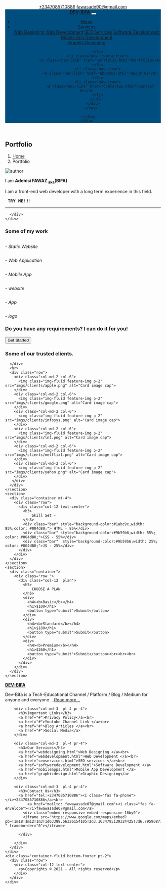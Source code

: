 <!doctype html>
<html lang="en">

<head>
  <!-- Required meta tags -->
  <meta charset="utf-8">
  <meta name="viewport" content="width=device-width, initial-scale=1, shrink-to-fit=no">
  <!-- Bootstrap CSS -->
  <link rel="stylesheet" href="bootstrap/css/bootstrap.min.css">
  <link rel="stylesheet" href="fontawesome-free-5.6.3-web/css/all.css">
  <!-- Our Custom CSS style sheet -->
  <link rel="stylesheet" href="css/style.css">
  <title>Porfolio - Dev-Bifa</title>
</head>
<!-- xs<576 | 576<sm<768 | 768<md<992 | 992<lg<1200 | 1200<xl -->

<body>
  <header>
    <div class="p-1" id="topHeader">
      <div class="container">
        <div class="row">
          <div class="col-12 text-right">
            <a class="p-1" href="tel:+2347085710886"> <i class="fas fa-phone"></i> +2347085710886</a>
            <a class="p-1" href="mailto: fawasade90@gmail.com  "> <i class="fas fa-envelope"></i>
              fawasade90@gmail.com</a>
          </div>
        </div>
      </div>
    </div>
    <div id="bottomHeader">
      <div class="container-fluid">
        <nav class="navbar navbar-dark navbar-expand-md" style="background-color:#004d80;">
          <a class="navbar-brand" href="">
          </a>
           <a href="#" id="logo"><b>DEV-BIFA</b></a>
          <button data-toggle="collapse" data-target="#navbarToggler" type="button" class="navbar-toggler"><span class="navbar-toggler-icon"></span></button>
          <div class="collapse navbar-collapse" id="navbarToggler">
            <ul class="navbar-nav">
              <li class="nav-item">
                <a class="nav-link" href="default.html">Home</a>
              </li>
              <li class="nav-item dropdown">
                <a class="nav-link dropdown-toggle" data-toggle="dropdown" role="button" href="#">Services</a>
                <div class="dropdown-menu">
                  <a class="dropdown-item" href="webdesigning.html">Web Designing</a>
                  <a class="dropdown-item" href="webdevelopment.html">Web Development</a>
                  <a class="dropdown-item" href="seoservices.html">SEO Services</a>
                  <a class="dropdown-item" href="softwaredevelopment.html">Software Development</a>
                  <a class="dropdown-item" href="mobileapps.html">Mobile App Development</a>
                  <div class="dropdown-divider"></div>
                  <a class="dropdown-item" href="graphicdesign.html">Graphic Designing</a>
                </div>

              </li>
              <li class="nav-item active">
                <a class="nav-link" href="portfolio.html">Portfolio</a>
              </li>
              <li class="nav-item">
                <a class="nav-link" href="aboutus.html">About Us</a>
              </li>
              <li class="nav-item">
                <a class="nav-link" href="contactus.html">Contact Us</a>
              </li>
            </ul>
          </div>
        </nav>

      </div>
    </div>

  </header>

  <section class="breadcrumbs-section">
    <div class="container pl-3 pr-3 p-sm-3">
      <div class="row">
        <div class="col-12">
          <h2>Portfolio</h2>
          <ol class="breadcrumb">
            <li class="breadcrumb-item"><a href="default.html">Home</a></li>
            <li class="breadcrumb-item active">Portfolio</li>
          </ol>
        </div>
      </div>
    </div>

  </section>


  <section class="portfolio-section">
    <div class="container">
      <div class="row">
        <div class="col-12 text-center">
          <img  id="author"  src="imgs/author.jpg" alt="author">
          <p>I am <b>Adebisi FAWAZ <sub>aka</sub>(BIFA)</b></p>
          <p>I am a front-end web developer with a long term experience in this field.</p>
                 <pre> <B>TRY ME!!!</B>  </pre>
          <hr />
        </div>

      </div>
    </div>

  </section>

  <section class="portfolio-section">
    <div class="container">
      <div class="row">
        <div class="col-12 text-center">
          <h3>
            Some of my work
          </h3>
        </div>
      </div>
      <div class="row">
        <div class="col-md-4 text-center">
          <img class="img-fluid p-2 p-sm-3" src="imgs/portfolio/website1.jpg" alt="">
          <p><i>- Static Website</i></p>
        </div>
        <div class="col-md-4 text-center">
          <img class="img-fluid p-2 p-sm-3" src="imgs/portfolio/website2.jpg" alt="">
          <p><i>- Web Application</i></p>
        </div>
        <div class="col-md-4 text-center">
          <img class="img-fluid p-2 p-sm-3" src="imgs/portfolio/website3.jpg" alt="">
          <p><i>- Mobile App</i></p>
        </div>
      </div>
      <div class="row">
        <div class="col-md-4 text-center">
          <img class="img-fluid p-2 p-sm-3" src="imgs/portfolio/website4.jpg" alt="">
          <p><i>- website </i></p>
        </div>
        <div class="col-md-4 text-center">
          <img class="img-fluid p-2 p-sm-3" src="imgs/portfolio/website5.jpg" alt="">
          <p><i>- App</i></p>
        </div>
        <div class="col-md-4 text-center">
          <img class="img-fluid p-2 p-sm-3" src="imgs/portfolio/website6.jpg" alt="">
          <p><i>- logo</i></p>
        </div>
      </div>
    </div>

  </section>

  <section class="requirements-section pt-1 pb-1 pt-md-3 pb-md-3">
    <div class="container">
      <div class="row align-items-center">
        <div class="text-center col-md-9">
          <h3>Do you have any requirements? I can do it for you!</h3>
        </div>
        <div class="text-center col-md-3">
          <button class="btn btn-lg btn-primary">Get Started</button>
        </div>
      </div>
    </div>
  </section>

  <!-- START :  Home page 7th section - clients -->
  <section class="pt-3 pb-4 clients-section">
    <div class="container">
      <div class="row">
        <div class="col text-center">
          <h3>
            Some of our trusted clients.
          </h3>
        </div>

      </div>
      <hr>
      <div class="row">
        <div class="col-md-2 col-6">
          <img class="img-fluid feature-img p-2" src="imgs/clients/apple.png" alt="Card image cap">
        </div>
        <div class="col-md-2 col-6">
          <img class="img-fluid feature-img p-2" src="imgs/clients/google.png" alt="Card image cap">
        </div>
        <div class="col-md-2 col-6">
          <img class="img-fluid feature-img p-2" src="imgs/clients/infosys.png" alt="Card image cap">
        </div>
        <div class="col-md-2 col-6">
          <img class="img-fluid feature-img p-2" src="imgs/clients/lnt.png" alt="Card image cap">
        </div>
        <div class="col-md-2 col-6">
          <img class="img-fluid feature-img p-2" src="imgs/clients/netflix1.png" alt="Card image cap">
        </div>
        <div class="col-md-2 col-6">
          <img class="img-fluid feature-img p-2" src="imgs/clients/yahoo.png" alt="Card image cap">
        </div>
       </div>
      </div>
    </section>
    <section>
      <div class="container mt-4">
        <div class="row">
          <div class="col-12 text-center">
            <h3>
                Skill Set -
            </h3>
            <div class="bar" style="background-color:#1abc9c;width: 85%;color: #004d80;"> HTML - 85%</div>
            <div class="bar" style="background-color:#9b59b6;width: 55%; color: #004d80;">CSS - 55%</div>
            <div class="bar"  style="background-color:#9b59b6;width: 25%; color: #004d80;">JS - 25%</div>
          </div>
        </div>
      </div>
    </section>
    <section>
      <div class="container">
        <div class="row ">
          <div class="col-12  plan">
            <h5>
                CHOOSE A PLAN
            </h5>
            <div>
              <h4><b>Basic</b></h4>
              <h1>$100</h1>
              <button type="submit">Submit</button>
            </div>
            <div>
              <h4><b>Standard</b></h4>
              <h1>$180</h1>
              <button type="submit">Submit</button>
            </div>
            <div>
              <h4><b>Premium</b></h4>
              <h1>$260</h1>
              <button type="submit">Submit</button><br><br><br>
            </div>
          </div>
        </div>
      </div>
    </section>
  
  <!-- END : Home page 7th section - clients -->

  <footer class="full-footer">
    <div class="container top-footer p-md-3 p-1">
      <div class="row">
        <div class="col-md-3 pl-4 pr-4">
          <span second-menu-item><a href="#" id="logo"><b>DEV-BIFA</b></a></span>
          <p>
          Dev-Bifa is a Tech-Educational Channel / Platform / Blog / Medium for anyone and everyone ...<a href="#">Read
              more...</a>
          </p>
          <a style="color:silver;" class="p-1" href="#"><i class="fab fa-2x fa-facebook-square"></i></a>
          <a style="color: silver;" class="p-1" href="#"><i class="fab fa-2x fa-google-plus-square"></i></a>
          <a style="color: silver;" class="p-1" href="#"><i class="fab fa-2x fa-twitter-square"></i></a>
          <a style="color: silver;" class="p-1" href="#"><i class="fab fa-2x fa-instagram"></i></a>
        </div>

        <div class="col-md-3  pl-4 pr-4">
          <h3>Important Links</h3>
          <a href="#">Privacy Policy</a><br>
          <a href="#">Youtube Channel Link </a><br>
          <a href="#">Blog Articles </a><br>
          <a href="#">Social Media</a>
        </div>

        <div class="col-md-3  pl-4 pr-4">
          <h3>Our Services</h3>
          <a href="webdesigning.html">Web Designing </a><br>
          <a href="webdevelopment.html">Web Development </a><br>
          <a href="seoservices.html">SEO services </a><br>
          <a href="softwaredevelopment.html">Software Development </a>
          <a href="mobileapps.html">Mobile App Development </a>
          <a href="graphicdesign.html">Graphic Designing</a>
        </div>

        <div class="col-md-3  pl-4 pr-4">
          <h3>Contact Us</h3>
          <a href="tel:+2347085710886"><i class="fas fa-phone"></i>+2347085710886</a><br>
		      <a href="mailto: fawawasade07@gmail.com"><i class="fas fa-envelope"></i>fawawasade07@gmail.com</a>
	        <div class="embed-responsive embed-responsive-16by9">
            <iframe src="https://www.google.com/maps/embed?pb=!1m18!1m12!1m3!1d63388.56326154105!2d3.1634795139324425!3d6.795968772084929!2m3!1f0!2f0!3f0!3m2!1i1024!2i768!4f13.1!3m3!1m2!1s0x103ba3932b47d1e1%3A0x43723e3e664954ba!2sIfo!5e0!3m2!1sen!2sng!4v1619162058480!5m2!1sen!2sng " frameborder="0"></iframe>
           
          </div>

        </div>
      </div>
    </div>
    <div class="container-fluid bottom-footer pt-2">
      <div class="row">
        <div class="col-12 text-center">
          <p>Copyrights © 2021 - All rights reserved</p>
        </div>
      </div>
    </div>

  </footer>



  <!-- Optional JavaScript -->
  <!-- jQuery first, then Popper.js, then Bootstrap JS -->
  <script src="bootstrap/js/jquery-3.3.1.slim.min.js"></script>
  <script src="bootstrap/js/popper.min.js"></script>
  <script src="bootstrap/js/bootstrap.min.js"></script>
</body>

</html>
